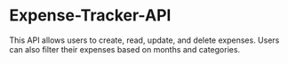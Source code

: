 # Expense-Tracker-API
This API allows users to create, read, update, and delete expenses. Users can also filter their expenses based on months and categories.
